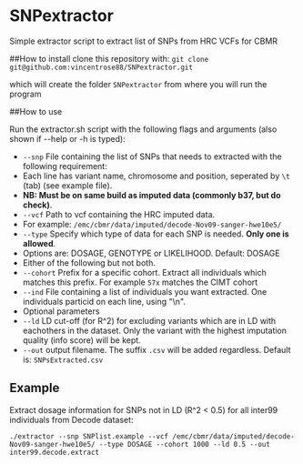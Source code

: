 # SNPextractor
Simple extractor script to extract list of SNPs from HRC VCFs for CBMR

##How to install
clone this repository with:
`git clone git@github.com:vincentrose88/SNPextractor.git`

which will create the folder `SNPextractor` from where you will run the program

##How to use

Run the extractor.sh script with the following flags and arguments (also shown if --help or -h is typed):
 * `--snp` File containing the list of SNPs that needs to extracted with the following requirement:
  * Each line has variant name, chromosome and position, seperated by `\t` (tab) (see example file). 
  * **NB: Must be on same build as imputed data (commonly b37, but do check)**. 
 * `--vcf` Path to vcf containing the HRC imputed data. 
  * For example: `/emc/cbmr/data/imputed/decode-Nov09-sanger-hwe10e5/`
 * `--type` Specify which type of data for each SNP is needed. **Only one is allowed**. 
  * Options are: DOSAGE, GENOTYPE or LIKELIHOOD. Default: DOSAGE
 * Either of the following but not both.
  * `--cohort` Prefix for a specific cohort. Extract all individuals which matches this prefix. For example `57x` matches the CIMT cohort
  * `--ind` File containing a list of individuals you want extracted. One individuals particid on each line, using "\n".
 * Optional parameters
  * `--ld` LD cut-off (for R^2) for excluding variants which are in LD with eachothers in the dataset. Only the variant with the highest imputation quality (info score) will be kept.
  * `--out` output filename. The suffix `.csv` will be added regardless. Default is: `SNPsExtracted.csv`

## Example
Extract dosage information for SNPs not in LD (R^2 < 0.5) for all inter99 individuals from Decode dataset:

`./extractor --snp SNPlist.example --vcf /emc/cbmr/data/imputed/decode-Nov09-sanger-hwe10e5/ --type DOSAGE --cohort 1000 --ld 0.5 --out inter99.decode.extract`

